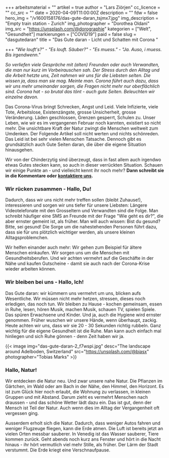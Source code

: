 +++
arbeitsmaterial = ""
artikel = true
author = "Lars Ziörjen"
cc_licence = ""
cc_src = ""
date = 2020-04-09T11:00:00Z
description = ""
fdw = false
hero_img = "/v1600158176/das-gute-daran_tsjmx7.jpg"
img_description = "Empty train station - Zurich"
img_photographer = "Dorothea Oldani"
img_src = "https://unsplash.com/@dorographie"
kategorien = ["Welt", "Gesundheit"]
markierungen = ["COVID19"]
paid = false
slug = "dasgutedaran"
title = "Das Gute daran - Licht und Schatten mit Corona "

+++
_"Wie louft's?" - "Es louft. Säuber?" - "Es muess." - "Ja. Auso, i muess. Bis irgendwenn."_

_So verliefen viele Gespräche mit (alten) Freunden oder auch Verwandten, die man nur kurz im Vorbeirauschen sah. Der Stress durch den Alltag und die Arbeit hetzte uns, Zeit nahmen wir uns für die Liebsten selten. Die wissen ja, dass man sie mag. Meinte man. Corona führt auch dazu, dass wir uns mehr umeinander sorgen, die Fragen nicht mehr nur oberflächlich sind. Corona hat - so brutal das tönt - auch gute Seiten. Beleuchten wir einzelne davon._

Das Corona-Virus bringt Schrecken, Angst und Leid. Viele Infizierte, viele Tote, Arbeitslose, Existenzängste, grosse Unsicherheit, grosse Veränderung. Läden geschlossen, Grenzen gesperrt, Schulen zu. Unser Leben, wie wir es im vergangenen Februar noch kannten, existiert so nicht mehr. Die unsichtbare Kraft der Natur zwingt die Menschen weltweit zum Umdenken. Der Folgende Artikel soll nicht werten und nichts schönreden. Das Leid ist bei sehr vielen Menschen Tatsache. Dennoch gibt es grundsätzlich auch Gute Seiten daran, die über die eigene Situation hinausgehen.

Wir von der Chinderzytig sind überzeugt, dass in fast allem auch irgendwo etwas Gutes stecken kann, so auch in dieser verrückten Situation. Schauen wir einige Punkte an - und vielleicht kennt ihr noch mehr? **Dann schreibt sie in die Kommentare oder** [**kontaktiere uns**](https://www.chinderzytig.ch/kontakt/)**.**

### Wir rücken zusammen - Hallo, Du!

Dadurch, dass wir uns nicht mehr treffen sollen (bleibt Zuhause!), interessieren und sorgen wir uns tiefer für unsere Liebsten: Längere Videotelefonate mit den Grosseltern und Verwandten sind die Folge. Man schreibt häufiger eine SMS an Freunde mit der Frage "Wie geht es dir?", die aber ernster gemeint ist, als früher. Man will auch wissen: Bist du gesund? Bitte, sei gesund! Die Sorge um die nahestehenden Personen führt dazu, dass sie für uns plötzlich wichtiger werden, als unsere kleinen Alltagsproblemchen.

Wir helfen einander auch mehr: Wir gehen zum Beispiel für ältere Menschen einkaufen. Wir sorgen uns um die Menschen mit Gesundheitsberufen. Und wir achten vermehrt auf die Geschäfte in der Nähe und kaufen Gutscheine - damit sie auch nach der Corona-Krise wieder arbeiten können.

### Wir bleiben bei uns - Hallo, Ich!

Das Gute daran: wir kümmern uns vermehrt um uns, blicken aufs Wesentliche. Wir müssen nicht mehr hetzen, stressen, dieses noch erledigen, das noch tun. Wir bleiben zu Hause - kochen gemeinsam, essen in Ruhe, lesen, hören Musik, machen Musik, schauen TV, spielen Spiele. Das spüren Erwachsene und Kinder. Und ja, auch die Hygiene wird ernster genommen. Früher wuschen wir unsere Hände, wenn überhaupt, zackig. Heute achten wir uns, dass wir sie 20 - 30 Sekunden richtig rubbeln. Ganz wichtig für die eigene Gesundheit ist die Ruhe. Man kann auch einfach mal hinliegen und sich Ruhe gönnen - denn Zeit haben wir ja.

{{< image img="das-gute-daran-2_f7wspi.jpg" desc="The landscape around Adelboden, Switzerland" src="https://unsplash.com/@biasx" photographer="Tobias Marks" >}}

### Hallo, Natur!

Wir entdecken die Natur neu. Und zwar unsere nahe Natur. Die Pflanzen im Gärtchen, im Wald oder am Bach in der Nähe, den Himmel, den Horizont. Es ist zum Glück hier noch erlaubt, die Wohnung zu verlassen, in kleinen Gruppen und mit Abstand. Darum zieht es vermehrt Menschen nach draussen - und das schöne Wetter lädt dazu ein. Das ist gut, denn der Mensch ist Teil der Natur. Auch wenn dies im Alltag der Vergangenheit oft vergessen ging.

Ausserdem erholt sich die Natur. Dadurch, dass weniger Autos fahren und weniger Flugzeuge fliegen, kann die Erde atmen. Die Luft ist bereits jetzt an vielen Orten messbar sauberer. In Venedig ist das Wasser sauberer, Tiere kommen zurück. Geht abends noch kurz ans Fenster und hört in die Nacht hinaus - ihr hört vermutlich viel mehr Stille, als früher. Der Lärm der Stadt verstummt. Die Erde kriegt eine Verschnaufpause.